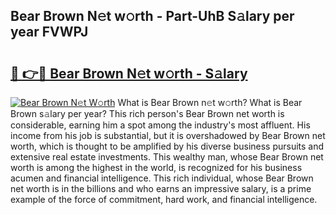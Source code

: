 ## Bear Brown N𝚎t w𝚘rth - Part-UhB S𝚊lary per year FVWPJ

# <h2><a href="http://gc2mp5o.nevu.top/?p=Bear+Brown">🔗 👉🔴 Bear Brown N𝚎t w𝚘rth - S𝚊lary</a></h2>

[![Bear Brown N𝚎t W𝚘rth](https://i.imgur.com/Oavwk0R.jpeg)](http://gc2mp5o.nevu.top/?p=Bear+Brown)
What is Bear Brown n𝚎t w𝚘rth? What is Bear Brown s𝚊lary per year?
This rich person's Bear Brown net worth is considerable, earning him a spot among the industry's most affluent. His income from his job is substantial, but it is overshadowed by Bear Brown net worth, which is thought to be amplified by his diverse business pursuits and extensive real estate investments. This wealthy man, whose Bear Brown net worth is among the highest in the world, is recognized for his business acumen and financial intelligence. This rich individual, whose Bear Brown net worth is in the billions and who earns an impressive salary, is a prime example of the force of commitment, hard work, and financial intelligence.
